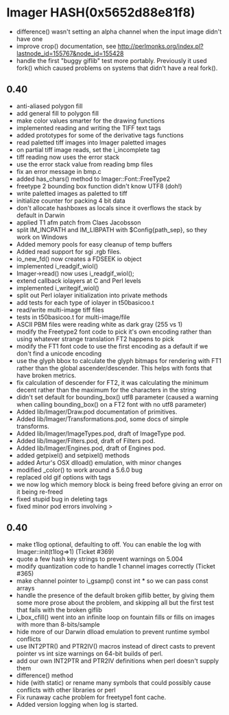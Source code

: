 # Imager HASH(0x5652d88e81f8)

- difference() wasn't setting an alpha channel when the input  image didn't have one
- improve crop() documentation, see  http://perlmonks.org/index.pl?lastnode_id=155767&node_id=155428
- handle the first "buggy giflib" test more portably.  Previously  it used fork() which caused problems on systems that didn't have  a real fork().

## 0.40

- anti-aliased polygon fill
- add general fill to polygon fill
- make color values smarter for the drawing functions
- implemented reading and writing the TIFF text tags
- added prototypes for some of the derivative tags functions
- read paletted tiff images into Imager paletted images
- on partial tiff image reads, set the i_incomplete tag
- tiff reading now uses the error stack
- use the error stack value from reading bmp files
- fix an error message in bmp.c
- added has_chars() method to Imager::Font::FreeType2
- freetype 2 bounding box function didn't know UTF8 (doh!)
- write paletted images as paletted to tiff
- initialize counter for packing 4 bit data
- don't allocate hashboxes as locals since it overflows the   stack by default in Darwin
- applied T1 afm patch from Claes Jacobsson
- split IM_INCPATH and IM_LIBPATH with $Config{path_sep}, so they  work on Windows
- Added memory pools for easy cleanup of temp buffers
- Added read support for sgi .rgb files.
- io_new_fd() now creates a FDSEEK io object
- implemented i_readgif_wiol()
- Imager->read() now uses i_readgif_wiol();
- extend callback iolayers at C and Perl levels
- implemented i_writegif_wiol()
- split out Perl iolayer initialization into private methods
- add tests for each type of iolayer in t50basicoo.t
- read/write multi-image tiff files
- tests in t50basicoo.t for multi-image/file
- ASCII PBM files were reading white as dark gray (255 vs 1)
- modify the Freetype2 font code to pick it's own encoding  rather than using whatever strange translation FT2 happens to   pick
- modify the FT1 font code to use the first encoding as a default  if we don't find a unicode encoding
- use the glyph bbox to calculate the glyph bitmaps for rendering  with FT1 rather than the global ascender/descender.  This helps  with fonts that have broken metrics.
- fix calculation of descender for FT2, it was calculating the  minimum decent rather than the maximum for the characters in   the string
- didn't set default for bounding_box() utf8 parameter (caused a  warning when calling bounding_box() on a FT2 font with no utf8  parameter)
- Added lib/Imager/Draw.pod documentation of primitives.
- Added lib/Imager/Transformations.pod, some docs of simple transforms.
- Added lib/Imager/ImageTypes.pod, draft of ImageType pod.
- Added lib/Imager/Filters.pod, draft of Filters pod.
- Added lib/Imager/Engines.pod, draft of Engines pod.
- added getpixel() and setpixel() methods
- added Artur's OSX dlload() emulation, with minor changes
- modified _color() to work around a 5.6.0 bug
- replaced old gif options with tags
- we now log which memory block is being freed before giving   an error on it being re-freed
- fixed stupid bug in deleting tags
- fixed minor pod errors involving &gt;

## 0.40

- make t1log optional, defaulting to off.  You can enable the log  with Imager::init(t1log=>1) (Ticket #369)
- quote a few hash key strings to prevent warnings on 5.004
- modify quantization code to handle 1 channel images   correctly (Ticket #365)
- make channel pointer to i_gsamp() const int * so we can pass  const arrays
- handle the presence of the default broken giflib better,  by giving them some more prose about the problem, and skipping  all but the first test that fails with the broken giflib
- i_box_cfill() went into an infinite loop on fountain fills  or fills on images with more than 8-bits/sample
- hide more of our Darwin dlload emulation to prevent runtime  symbol conflicts
- use INT2PTR() and PTR2IV() macros instead of direct casts to  prevent pointer vs int size warnings on 64-bit builds of perl.
- add our own INT2PTR and PTR2IV definitions when perl doesn't  supply them
- difference() method
- hide (with static) or rename many symbols that could possibly  cause conflicts with other libraries or perl
- Fix runaway cache problem for freetype1 font cache.
- Added version logging when log is started.